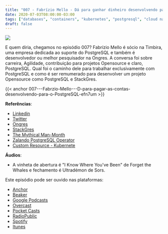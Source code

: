 ```yaml
---
title: "007 - Fabrízio Mello - Dá para ganhar dinheiro desenvolvendo para o PostgreSQL?"
date: 2020-07-03T08:00:00-03:00
tags: ["databases", "containers", "kubernetes", "postgresql", "cloud native"]
draft: false
---
```

![](/images/pontocafe_007.png)

E quem diria, chegamos no episódio 007? Fabrízio Mello é sócio na Timbira, uma empresa dedicada ao suporte do PostgreSQL e também é desenvolvedor ou melhor pesquisador na Ongres. A conversa foi sobre carreira, Agilidade, contribuição para projetos Opensource e claro, PostgreSQL. Qual foi o caminho dele para trabalhar exclusivamente com PostgreSQL e como é ser remumerado para desenvolver um projeto Opensource como PostgreSQL e StackGres.


{{< anchor 007---Fabrzio-Mello---D-para-pagar-as-contas-desenvolvendo-para-o-PostgreSQL-efn7um >}}


**Referências**:
* [Linkedin](https://www.linkedin.com/in/fabriziomello)
* [Twitter](https://twitter/fabriziomello)
* [Ongres](httpts://ongres.com/)
* [StackGres](https://stackgres.io/)
* [The Mythical Man-Month](https://www.amazon.com/Mythical-Man-Month-Software-Engineering-Anniversary/dp/0201835959)
* [Zalando PostgreSQL Operator](https://github.com/zalando/postgres-operator)
* [Custom Resource - Kubernete](https://kubernetes.io/docs/concepts/extend-kubernetes/api-extension/custom-resources/)


**Áudios**:
* A vinheta de abertura é "I Know Where You've Been" de Forget the Whales e fechamento é Ultradémon de Sors.

Este episódio pode ser ouvido nas plataformas:
* [Anchor](https://anchor.fm/pontocafe)
* [Beaker](https://www.breaker.audio/ponto-cafe)
* [Google Podcasts](https://www.google.com/podcasts?feed=aHR0cHM6Ly9hbmNob3IuZm0vcy81OWRkZTI0L3BvZGNhc3QvcnNz)
* [Overcast](https://overcast.fm/itunes1513597862/pontocaf-podcast-uma-conversa-sobre-tecnologias-e-as-coisas-que-est-o-em-volta)
* [Pocket Casts](https://pca.st/1cbp2reg)
* [RadioPublic](https://radiopublic.com/ponto-caf-G2pjqv)
* [Spotify](https://open.spotify.com/show/3HzpEbfhFBGPNba8PADIhP)
* [Itunes](https://podcasts.apple.com/us/podcast/pontocaf%C3%A9-podcast-%C3%A9-uma-conversa-sobre-tecnologias/id1513597862)